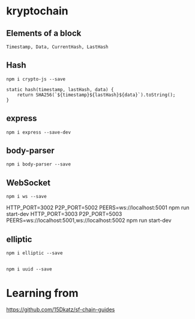 # kryptochain

## Elements of a block
    Timestamp, Data, CurrentHash, LastHash

## Hash

    npm i crypto-js --save

    static hash(timestamp, lastHash, data) {
        return SHA256(`${timestamp}${lastHash}${data}`).toString();
    }

## express
    npm i express --save-dev
## body-parser
    npm i body-parser --save
## WebSocket
    npm i ws --save

HTTP_PORT=3002 P2P_PORT=5002 PEERS=ws://localhost:5001 npm run start-dev
HTTP_PORT=3003 P2P_PORT=5003 PEERS=ws://localhost:5001,ws://localhost:5002 npm run start-dev

## elliptic
    npm i elliptic --save

##
    npm i uuid --save

# Learning from
https://github.com/15Dkatz/sf-chain-guides
